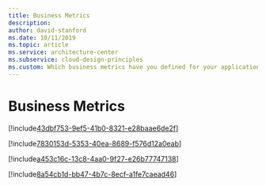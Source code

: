```yaml
---
title: Business Metrics
description: 
author: david-stanford
ms.date: 10/11/2019
ms.topic: article
ms.service: architecture-center
ms.subservice: cloud-design-principles
ms.custom: Which business metrics have you defined for your application? 
---
```


# Business Metrics

<!-- Mean Time to Recovery (MTTR) -->
[!include[43dbf753-9ef5-41b0-8321-e28baae6de2f](../../../includes/aar_guidance/43dbf753-9ef5-41b0-8321-e28baae6de2f.md)]

<!-- Recovery Point Objective (RPO) -->
[!include[7830153d-5353-40ea-8689-f576d12a0eab](../../../includes/aar_guidance/7830153d-5353-40ea-8689-f576d12a0eab.md)]

<!-- Service Level Agreements (SLA) -->
[!include[a453c16c-13c8-4aa0-9f27-e26b77747138](../../../includes/aar_guidance/a453c16c-13c8-4aa0-9f27-e26b77747138.md)]

<!-- Recovery Time Objectives (RTO) -->
[!include[8a54cb1d-bb47-4b7c-8ecf-a1fe7caead46](../../../includes/aar_guidance/8a54cb1d-bb47-4b7c-8ecf-a1fe7caead46.md)]

